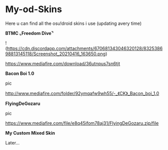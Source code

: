 # My-od-Skins
Here u can find all the osu!droid skins i use (updating avery time)

**BTMC ⌞Freedom Dive⌝**

!(https://cdn.discordapp.com/attachments/670681343046320128/832538698813145118/Screenshot_20210416_163650.png)

https://www.mediafire.com/download/36utnpus7sn6tjt


**Bacon Boi 1.0**

pic

http://www.mediafire.com/folder/92ymqafw9wh55/-_《CK》_Bacon_boi_1.0


**FlyingDeGozaru**

pic

https://www.mediafire.com/file/e8q45ifom78aj31/FlyingDeGozaru.zip/file


**My Custom Mixed Skin**

Later...
